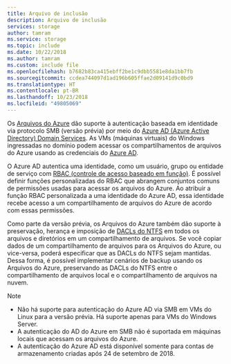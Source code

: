 ```yaml
---
title: Arquivo de inclusão
description: Arquivo de inclusão
services: storage
author: tamram
ms.service: storage
ms.topic: include
ms.date: 10/22/2018
ms.author: tamram
ms.custom: include file
ms.openlocfilehash: b7682b83ca415ebff2be1c9dbb5581e8da1bb7fb
ms.sourcegitcommit: ccdea744097d1ad196b605ffae2d09141d9c0bd9
ms.translationtype: HT
ms.contentlocale: pt-BR
ms.lasthandoff: 10/23/2018
ms.locfileid: "49805069"
---
```

Os [Arquivos do Azure](../articles/storage/files/storage-files-introduction.md) dão suporte à autenticação baseada em identidade via protocolo SMB (versão prévia) por meio do [Azure AD (Azure Active Directory) Domain Services](../articles/active-directory-domain-services/active-directory-ds-overview.md). As VMs (máquinas virtuais) do Windows ingressadas no domínio podem acessar os compartilhamentos de arquivos do Azure usando as credenciais do [Azure AD](../articles/active-directory/fundamentals/active-directory-whatis.md). 

O Azure AD autentica uma identidade, como um usuário, grupo ou entidade de serviço com [RBAC (controle de acesso baseado em função)](../articles/role-based-access-control/overview.md). É possível definir funções personalizadas do RBAC que abrangem conjuntos comuns de permissões usadas para acessar os arquivos do Azure. Ao atribuir a função RBAC personalizada a uma identidade do Azure AD, essa identidade recebe acesso a um compartilhamento de arquivos do Azure de acordo com essas permissões.

Como parte da versão prévia, os Arquivos do Azure também dão suporte à preservação, herança e imposição de [DACLs do NTFS](https://technet.microsoft.com/library/2006.01.howitworksntfs.aspx) em todos os arquivos e diretórios em um compartilhamento de arquivos. Se você copiar dados de um compartilhamento de arquivos para os Arquivos do Azure, ou vice-versa, poderá especificar que as DACLs do NTFS sejam mantidas. Dessa forma, é possível implementar cenários de backup usando os Arquivos do Azure, preservando as DACLs do NTFS entre o compartilhamento de arquivos local e o compartilhamento de arquivos na nuvem. 

> [!NOTE]
> - Não há suporte para autenticação do Azure AD via SMB em VMs do Linux para a versão prévia. Há suporte apenas para VMs do Windows Server.
> - A autenticação do AD do Azure em SMB não é suportada em máquinas locais que acessam os arquivos do Azure.
> - A autenticação do Azure AD está disponível somente para contas de armazenamento criadas após 24 de setembro de 2018.
